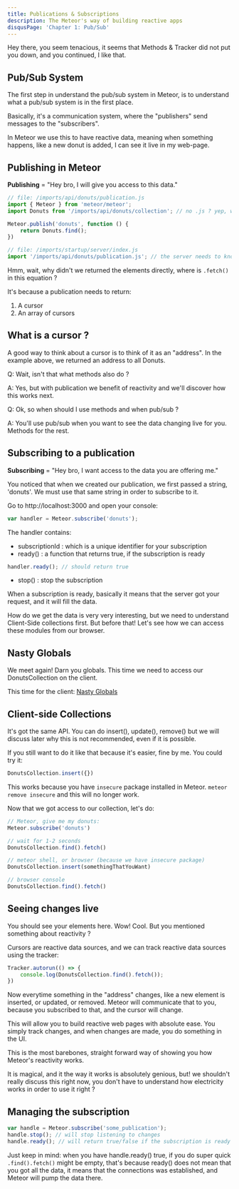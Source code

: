 ```yaml
---
title: Publications & Subscriptions
description: The Meteor's way of building reactive apps
disqusPage: 'Chapter 1: Pub/Sub'
---
```


Hey there, you seem tenacious, it seems that Methods & Tracker did not put you down, and you continued, I like that.

## Pub/Sub System

The first step in understand the pub/sub system in Meteor, is to understand what a pub/sub system is in the first place.

Basically, it's a communication system, where the "publishers" send messages to the "subscribers".

In Meteor we use this to have reactive data, meaning when something happens, like a new donut is added, I can see it live in my web-page.

## Publishing in Meteor

**Publishing** = "Hey bro, I will give you access to this data."

```js
// file: /imports/api/donuts/publication.js
import { Meteor } from 'meteor/meteor';
import Donuts from '/imports/api/donuts/collection'; // no .js ? yep, works like that too!

Meteor.publish('donuts', function () {
    return Donuts.find();
})

// file: /imports/startup/server/index.js
import '/imports/api/donuts/publication.js'; // the server needs to know about it!
```

Hmm, wait, why didn't we returned the elements directly, where is `.fetch()` in this equation ?

It's because a publication needs to return:
1. A cursor
2. An array of cursors

## What is a cursor ?

A good way to think about a cursor is to think of it as an "address". In the example above, we returned an address to all Donuts.

Q: Wait, isn't that what methods also do ?

A: Yes, but with publication we benefit of reactivity and we'll discover how this works next.

Q: Ok, so when should I use methods and when pub/sub ?

A: You'll use pub/sub when you want to see the data changing live for you. Methods for the rest.

## Subscribing to a publication

**Subscribing** = "Hey bro, I want access to the data you are offering me."

You noticed that when we created our publication, we first passed a string, 'donuts'. We must use
that same string in order to subscribe to it.

Go to http://localhost:3000 and open your console:
```js
var handler = Meteor.subscribe('donuts');
```

The handler contains:
- subscriptionId : which is a unique identifier for your subscription
- ready() : a function that returns true, if the subscription is ready
```js
handler.ready(); // should return true
```
- stop() : stop the subscription

When a subscription is ready, basically it means that the server got your request, and it will fill the data.

How do we get the data is very very interesting, but we need to understand Client-Side collections first. But before that! 
Let's see how we can access these modules from our browser.

## Nasty Globals

We meet again! Darn you globals. This time we need to access our DonutsCollection on the client.

This time for the client: [Nasty Globals](/chapters/1/collections.html#Nasty-Globals)

## Client-side Collections

It's got the same API. You can do insert(), update(), remove() but we will discuss later why this is not recommended, even if it is possible.

If you still want to do it like that because it's easier, fine by me. You could try it:
```js
DonutsCollection.insert({})
```

This works because you have `insecure` package installed in Meteor. `meteor remove insecure` and this will no longer work.

Now that we got access to our collection, let's do:
```js
// Meteor, give me my donuts:
Meteor.subscribe('donuts')

// wait for 1-2 seconds
DonutsCollection.find().fetch()
```

```js
// meteor shell, or browser (because we have insecure package)
DonutsCollection.insert(somethingThatYouWant)
```

```js
// browser console
DonutsCollection.find().fetch()
```

## Seeing changes live
You should see your elements here. Wow! Cool. But you mentioned something about reactivity ?

Cursors are reactive data sources, and we can track reactive data sources using the tracker:

```js
Tracker.autorun(() => {
    console.log(DonutsCollection.find().fetch());
})
```

Now everytime something in the "address" changes, like a new element is inserted, or updated, or removed. Meteor will communicate that to you, because you subscribed to that, and the cursor will change.

This will allow you to build reactive web pages with absolute ease. You simply track changes, and when changes are made, you do something in the UI.

This is the most barebones, straight forward way of showing you how Meteor's reactivity works. 

It is magical, and it the way it works is absolutely genious, but! we shouldn't really discuss this right now,
you don't have to understand how electricity works in order to use it right ?

## Managing the subscription

```js
var handle = Meteor.subscribe('some_publication');
handle.stop(); // will stop listening to changes
handle.ready(); // will return true/false if the subscription is ready
```

Just keep in mind: when you have handle.ready() true, if you do super quick `.find().fetch()` might be empty, that's because
ready() does not mean that you got all the data, it means that the connections was established, and Meteor will pump the data there.

 





